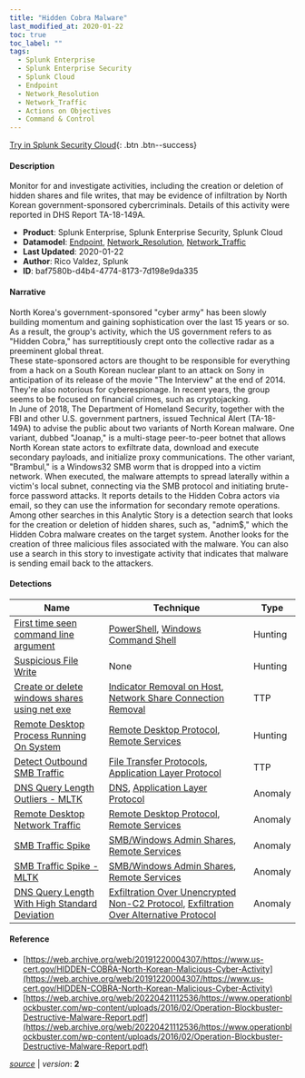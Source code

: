 ```yaml
---
title: "Hidden Cobra Malware"
last_modified_at: 2020-01-22
toc: true
toc_label: ""
tags:
  - Splunk Enterprise
  - Splunk Enterprise Security
  - Splunk Cloud
  - Endpoint
  - Network_Resolution
  - Network_Traffic
  - Actions on Objectives
  - Command & Control
---
```


[Try in Splunk Security Cloud](https://www.splunk.com/en_us/cyber-security.html){: .btn .btn--success}

#### Description

Monitor for and investigate activities, including the creation or deletion of hidden shares and file writes, that may be evidence of infiltration by North Korean government-sponsored cybercriminals. Details of this activity were reported in DHS Report TA-18-149A.

- **Product**: Splunk Enterprise, Splunk Enterprise Security, Splunk Cloud
- **Datamodel**: [Endpoint](https://docs.splunk.com/Documentation/CIM/latest/User/Endpoint), [Network_Resolution](https://docs.splunk.com/Documentation/CIM/latest/User/NetworkResolution), [Network_Traffic](https://docs.splunk.com/Documentation/CIM/latest/User/NetworkTraffic)
- **Last Updated**: 2020-01-22
- **Author**: Rico Valdez, Splunk
- **ID**: baf7580b-d4b4-4774-8173-7d198e9da335

#### Narrative

North Korea's government-sponsored "cyber army" has been slowly building momentum and gaining sophistication over the last 15 years or so. As a result, the group's activity, which the US government refers to as "Hidden Cobra," has surreptitiously crept onto the collective radar as a preeminent global threat.\
These state-sponsored actors are thought to be responsible for everything from a hack on a South Korean nuclear plant to an attack on Sony in anticipation of its release of the movie "The Interview" at the end of 2014. They're also notorious for cyberespionage. In recent years, the group seems to be focused on financial crimes, such as cryptojacking.\
In June of 2018, The Department of Homeland Security, together with the FBI and other U.S. government partners, issued Technical Alert (TA-18-149A) to advise the public about two variants of North Korean malware. One variant, dubbed "Joanap," is a multi-stage peer-to-peer botnet that allows North Korean state actors to exfiltrate data, download and execute secondary payloads, and initialize proxy communications. The other variant, "Brambul," is a Windows32 SMB worm that is dropped into a victim network. When executed, the malware attempts to spread laterally within a victim's local subnet, connecting via the SMB protocol and initiating brute-force password attacks. It reports details to the Hidden Cobra actors via email, so they can use the information for secondary remote operations.\
Among other searches in this Analytic Story is a detection search that looks for the creation or deletion of hidden shares, such as, "adnim$," which the Hidden Cobra malware creates on the target system. Another looks for the creation of three malicious files associated with the malware. You can also use a search in this story to investigate activity that indicates that malware is sending email back to the attackers.

#### Detections

| Name        | Technique   | Type         |
| ----------- | ----------- |--------------|
| [First time seen command line argument](/deprecated/first_time_seen_command_line_argument/) | [PowerShell](/tags/#powershell), [Windows Command Shell](/tags/#windows-command-shell)| Hunting |
| [Suspicious File Write](/deprecated/suspicious_file_write/) | None| Hunting |
| [Create or delete windows shares using net exe](/endpoint/create_or_delete_windows_shares_using_net_exe/) | [Indicator Removal on Host](/tags/#indicator-removal-on-host), [Network Share Connection Removal](/tags/#network-share-connection-removal)| TTP |
| [Remote Desktop Process Running On System](/endpoint/remote_desktop_process_running_on_system/) | [Remote Desktop Protocol](/tags/#remote-desktop-protocol), [Remote Services](/tags/#remote-services)| Hunting |
| [Detect Outbound SMB Traffic](/network/detect_outbound_smb_traffic/) | [File Transfer Protocols](/tags/#file-transfer-protocols), [Application Layer Protocol](/tags/#application-layer-protocol)| TTP |
| [DNS Query Length Outliers - MLTK](/network/dns_query_length_outliers_-_mltk/) | [DNS](/tags/#dns), [Application Layer Protocol](/tags/#application-layer-protocol)| Anomaly |
| [Remote Desktop Network Traffic](/network/remote_desktop_network_traffic/) | [Remote Desktop Protocol](/tags/#remote-desktop-protocol), [Remote Services](/tags/#remote-services)| Anomaly |
| [SMB Traffic Spike](/network/smb_traffic_spike/) | [SMB/Windows Admin Shares](/tags/#smb/windows-admin-shares), [Remote Services](/tags/#remote-services)| Anomaly |
| [SMB Traffic Spike - MLTK](/network/smb_traffic_spike_-_mltk/) | [SMB/Windows Admin Shares](/tags/#smb/windows-admin-shares), [Remote Services](/tags/#remote-services)| Anomaly |
| [DNS Query Length With High Standard Deviation](/network/dns_query_length_with_high_standard_deviation/) | [Exfiltration Over Unencrypted Non-C2 Protocol](/tags/#exfiltration-over-unencrypted-non-c2-protocol), [Exfiltration Over Alternative Protocol](/tags/#exfiltration-over-alternative-protocol)| Anomaly |

#### Reference

* [https://web.archive.org/web/20191220004307/https://www.us-cert.gov/HIDDEN-COBRA-North-Korean-Malicious-Cyber-Activity](https://web.archive.org/web/20191220004307/https://www.us-cert.gov/HIDDEN-COBRA-North-Korean-Malicious-Cyber-Activity)
* [https://web.archive.org/web/20220421112536/https://www.operationblockbuster.com/wp-content/uploads/2016/02/Operation-Blockbuster-Destructive-Malware-Report.pdf](https://web.archive.org/web/20220421112536/https://www.operationblockbuster.com/wp-content/uploads/2016/02/Operation-Blockbuster-Destructive-Malware-Report.pdf)



[*source*](https://github.com/splunk/security_content/tree/develop/stories/hidden_cobra_malware.yml) \| *version*: **2**